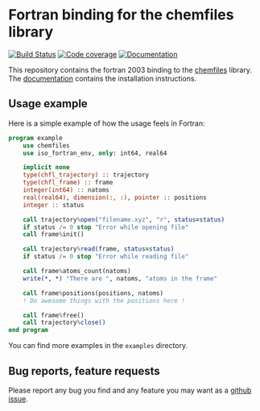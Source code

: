 # Fortran binding for the chemfiles library

[![Build Status](https://travis-ci.org/chemfiles/chemfiles.f03.svg?branch=master)](https://travis-ci.org/chemfiles/chemfiles.f03)
[![Code coverage](http://codecov.io/github/chemfiles/chemfiles.f03/coverage.svg?branch=master)](http://codecov.io/github/chemfiles/chemfiles.f03?branch=master)
[![Documentation](https://img.shields.io/badge/docs-latest-brightgreen.svg)](http://chemfiles.org/chemfiles.f03/)

This repository contains the fortran 2003 binding to the
[chemfiles](https://github.com/chemfiles/chemfiles) library. The
[documentation](http://chemfiles.org/chemfiles.f03/) contains the
installation instructions.

## Usage example

Here is a simple example of how the usage feels in Fortran:

```fortran
program example
    use chemfiles
    use iso_fortran_env, only: int64, real64

    implicit none
    type(chfl_trajectory) :: trajectory
    type(chfl_frame) :: frame
    integer(int64) :: natoms
    real(real64), dimension(:, :), pointer :: positions
    integer :: status

    call trajectory%open("filename.xyz", "r", status=status)
    if status /= 0 stop "Error while opening file"
    call frame%init()

    call trajectory%read(frame, status=status)
    if status /= 0 stop "Error while reading file"

    call frame%atoms_count(natoms)
    write(*, *) "There are ", natoms, "atoms in the frame"

    call frame%positions(positions, natoms)
    ! Do awesome things with the positions here !

    call frame%free()
    call trajectory%close()
end program
```

You can find more examples in the `examples` directory.

## Bug reports, feature requests

Please report any bug you find and any feature you may want as a [github
issue](https://github.com/chemfiles/chemfiles.f03/issues/new).
